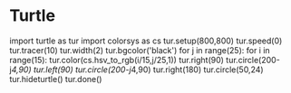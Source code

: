 # Turtle
import turtle as tur
import colorsys as cs
tur.setup(800,800)
tur.speed(0)
tur.tracer(10)
tur.width(2)
tur.bgcolor('black')
for j in range(25):
	for i in range(15):
		tur.color(cs.hsv_to_rgb(i/15,j/25,1))
		tur.right(90)
		tur.circle(200-j*4,90)
		tur.left(90)
		tur.circle(200-j*4,90)
		tur.right(180)
		tur.circle(50,24)
tur.hideturtle()
tur.done()

